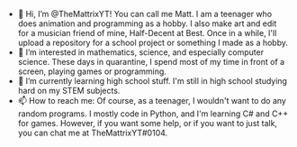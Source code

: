 - 👋 Hi, I’m @TheMattrixYT! You can call me Matt. I am a teenager who does animation and programming as a hobby. I also make art and edit for a musician friend of mine, Half-Decent at Best. Once in a while, I'll upload a repository for a school project or something I made as a hobby.
- 👀 I’m interested in mathematics, science, and especially computer science. These days in quarantine, I spend most of my time in front of a screen, playing games or programming.
- 🌱 I’m currently learning high school stuff. I'm still in high school studying hard on my STEM subjects.
- 📫 How to reach me: Of course, as a teenager, I wouldn't want to do any random programs. I mostly code in Python, and I'm learning C# and C++ for games. However, if you want some help, or if you want to just talk, you can chat me at TheMattrixYT#0104.

<!---
TheMattrixYT/TheMattrixYT is a ✨ special ✨ repository because its `README.md` (this file) appears on your GitHub profile.
You can click the Preview link to take a look at your changes.
--->
